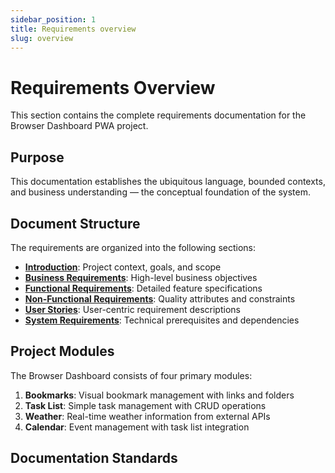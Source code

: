 ```yaml
---
sidebar_position: 1
title: Requirements overview
slug: overview
---
```


# Requirements Overview

This section contains the complete requirements documentation for the Browser Dashboard PWA project.

## Purpose

This documentation establishes the ubiquitous language, bounded contexts, and business understanding — the conceptual
foundation of the system.

## Document Structure

The requirements are organized into the following sections:

- **[Introduction](introduction)**: Project context, goals, and scope
- **[Business Requirements](business-requirements)**: High-level business objectives
- **[Functional Requirements](functional-requirements)**: Detailed feature specifications
- **[Non-Functional Requirements](non-functional-requirements)**: Quality attributes and constraints
- **[User Stories](user-stories)**: User-centric requirement descriptions
- **[System Requirements](system-requirements)**: Technical prerequisites and dependencies

## Project Modules

The Browser Dashboard consists of four primary modules:

1. **Bookmarks**: Visual bookmark management with links and folders
2. **Task List**: Simple task management with CRUD operations
3. **Weather**: Real-time weather information from external APIs
4. **Calendar**: Event management with task list integration

## Documentation Standards

<!-- TODO change IEEE 830-1998, which is very old, to a newer standard -->
